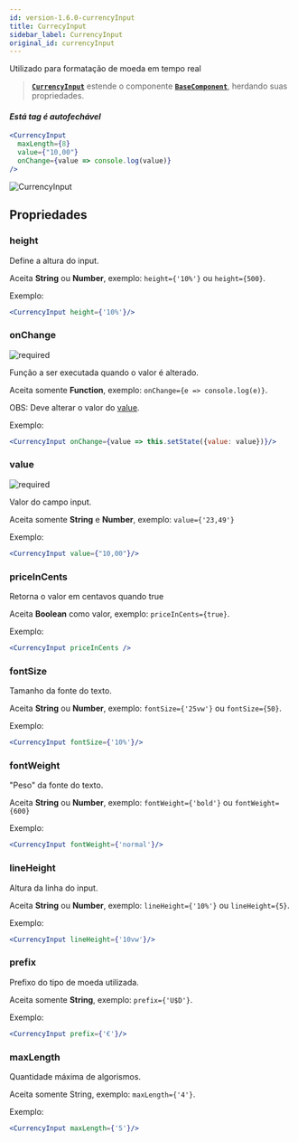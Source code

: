 ```yaml
---
id: version-1.6.0-currencyInput
title: CurrecyInput
sidebar_label: CurrencyInput
original_id: currencyInput
---
```


Utilizado para formatação de moeda em tempo real

>  [**`CurrencyInput`**]() estende o componente [**`BaseComponent`**](components_base.md), herdando suas propriedades.

#### *Está tag é autofechável*

```jsx
<CurrencyInput
  maxLength={8}
  value={"10,00"}
  onChange={value => console.log(value)}
/>
```

![CurrencyInput](assets/old_versions/currencyInput.png)


## Propriedades


### height

Define a altura do input.<br>

Aceita **String** ou **Number**, exemplo: ```height={'10%'}``` ou ```height={500}```.

Exemplo:
```jsx harmony
<CurrencyInput height={'10%'}/>
```

### onChange
![required](assets/badge_required.svg)

Função a ser executada quando o valor é alterado.<br>

Aceita somente **Function**, exemplo: ```onChange={e => console.log(e)}```.

OBS: Deve alterar o valor do [value](#value).

Exemplo:
```jsx harmony
<CurrencyInput onChange={value => this.setState({value: value})}/>
```

### value
![required](assets/badge_required.svg)

Valor do campo input.<br>

Aceita somente **String** e **Number**, exemplo: ```value={'23,49'}```
<br>

Exemplo:
```jsx harmony
<CurrencyInput value={"10,00"}/>
```

### priceInCents

Retorna o valor em centavos quando true

Aceita **Boolean** como valor, exemplo: ```priceInCents={true}```.

Exemplo:
```jsx harmony
<CurrencyInput priceInCents />
```

### fontSize

Tamanho da fonte do texto.<br>

Aceita **String** ou **Number**, exemplo: ```fontSize={'25vw'}``` ou  ```fontSize={50}```.

Exemplo:
```jsx harmony
<CurrencyInput fontSize={'10%'}/>
```

### fontWeight

"Peso" da fonte do texto.<br>

Aceita **String** ou **Number**, exemplo: ```fontWeight={'bold'}``` ou  ```fontWeight={600}```

Exemplo:
```jsx harmony
<CurrencyInput fontWeight={'normal'}/>
```

### lineHeight

Altura da linha do input.<br>

Aceita **String** ou **Number**, exemplo: ```lineHeight={'10%'}``` ou  ```lineHeight={5}```.

Exemplo:
```jsx harmony
<CurrencyInput lineHeight={'10vw'}/>
```

### prefix

Prefixo do tipo de moeda utilizada.<br>

Aceita somente **String**, exemplo: ```prefix={'U$D'}```.

Exemplo:
```jsx harmony
<CurrencyInput prefix={'€'}/>
```

### maxLength

Quantidade máxima de algorismos.<br>

Aceita somente String, exemplo: ```maxLength={'4'}```.

Exemplo:
```jsx harmony
<CurrencyInput maxLength={'5'}/>
```
